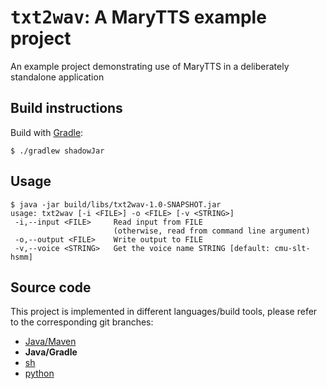 # <tt>txt2wav</tt>: A MaryTTS example project

An example project demonstrating use of MaryTTS in a deliberately standalone application

## Build instructions

Build with [Gradle](http://gradle.org/):
```
$ ./gradlew shadowJar
```

## Usage

```
$ java -jar build/libs/txt2wav-1.0-SNAPSHOT.jar
usage: txt2wav [-i <FILE>] -o <FILE> [-v <STRING>]
 -i,--input <FILE>     Read input from FILE
                       (otherwise, read from command line argument)
 -o,--output <FILE>    Write output to FILE
 -v,--voice <STRING>   Get the voice name STRING [default: cmu-slt-hsmm]
```

## Source code

This project is implemented in different languages/build tools, please refer to the corresponding git branches:

* [Java/Maven](https://github.com/marytts/marytts-txt2wav/tree/maven)
* **Java/Gradle**
* [sh](https://github.com/marytts/marytts-txt2wav/tree/sh)
* [python](https://github.com/marytts/marytts-txt2wav/tree/python)
